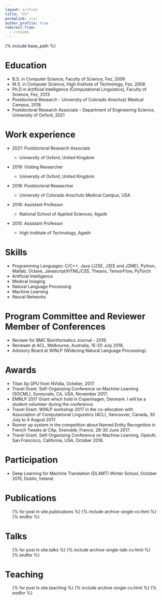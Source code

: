 ```yaml
---
layout: archive
title: "CV"
permalink: /cv/
author_profile: true
redirect_from:
  - /resume
---
```


{% include base_path %}

Education
======
* B.S. in Computer Science, Faculty of Science, Fez, 2006
* M.S. in Computer Science, High Institute of Technology, Fez, 2008
* Ph.D in Artificial Intelligence (Computational Linguistics), Faculty of Science, Fez, 2013
* Postdoctoral Research - University of Colorado Anschutz Medical Campus, 2018
* Postdoctoral Research Associate - Department of Engineering Science, University of Oxford, 2021

Work experience
======

* 2021: Postdoctoral Research Associate
  * University of Oxford, United Kingdom 

* 2019: Visiting Researcher
  * University of Oxford, United Kingdom


* 2018: Postdoctoral Researcher
  * University of Colorado Anschutz Medical Campus, USA

* 2016: Assistant Professor
  * National School of Applied Sciences, Agadir

* 2015: Assistant Professor
  * High Institute of Technology, Agadir

Skills
======
* Programming Languages: C/C++, Java (J2SE, J2EE and J2ME), Python, Matlab, Octave, Javascript/HTML/CSS, Theano, TensorFlow, PyTorch
* Artificial Intelligence
* Medical Imaging
* Natural Language Processing
* Machine Learning
* Neural Networks

Program Committee and Reviewer Member of Conferences
======
* Reviwer for BMC Bioinformatics Journal - 2019.
* Reviewer at ACL, Melbourne, Australia, 15-20 July 2018.
* Advisory Board at WiNLP (Widening Natural Language Processing).

Awards
======
* Titan Xp GPU from NVidia, October, 2017.
* Travel Grant. Self-Organizing Conference on Machine Learning (SOCML), Sunnyvale, CA, USA, November 2017.
* EMNLP 2017 Grant which hold in Copenhagen, Denmark. I will be a student volunteer during the conference.
* Travel Grant. WiNLP workshop 2017 in the co-allocation with Association of Computational Linguistics (ACL), Vancouver, Canada, 30 July to 4 August 2017.
* Runner up system in the competition about Named Entity Recognition in French Tweets at CAp, Grenoble, France, 28-30 June 2017. 
* Travel Grant. Self-Organizing Conference on Machine Learning, OpenAI. San Francisco, California, USA, October 2016.


Participation
======
* Deep Learning for Machine Translation (DL4MT) Winter School, October 2015, Dublin, Ireland.

Publications
======
  <ul>{% for post in site.publications %}
    {% include archive-single-cv.html %}
  {% endfor %}</ul>
  
Talks
======
  <ul>{% for post in site.talks %}
    {% include archive-single-talk-cv.html %}
  {% endfor %}</ul>
  
Teaching
======
  <ul>{% for post in site.teaching %}
    {% include archive-single-cv.html %}
  {% endfor %}</ul>
  
